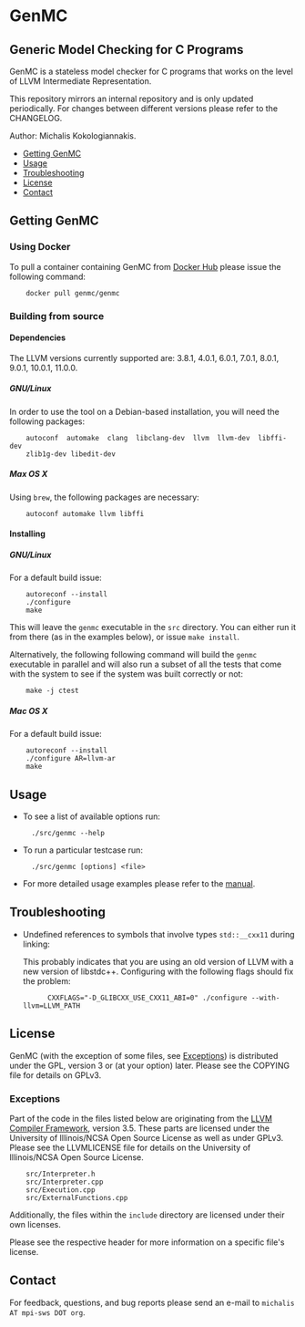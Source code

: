 GenMC
=====
Generic Model Checking for C Programs
-------------------------------------

GenMC is a stateless model checker for C programs that works on the
level of LLVM Intermediate Representation.

This repository mirrors an internal repository and is only updated periodically.
For changes between different versions please refer to the CHANGELOG.

Author: Michalis Kokologiannakis.

* [Getting GenMC](#getting-genmc)
* [Usage](#usage)
* [Troubleshooting](#troubleshooting)
* [License](#license)
* [Contact](#contact)

<a name="getting-genmc">Getting GenMC</a>
-----------------------------------------

### Using Docker

To pull a container containing GenMC from [Docker Hub](https://hub.docker.com)
please issue the following command:

		docker pull genmc/genmc

### Building from source

#### Dependencies

The LLVM versions currently supported are: 3.8.1, 4.0.1,
6.0.1, 7.0.1, 8.0.1, 9.0.1, 10.0.1, 11.0.0.

##### GNU/Linux

In order to use the tool on a Debian-based installation, you will need the
following packages:

		autoconf  automake  clang  libclang-dev  llvm  llvm-dev  libffi-dev
		zlib1g-dev libedit-dev

##### Max OS X

Using `brew`, the following packages are necessary:

		autoconf automake llvm libffi

#### Installing

##### GNU/Linux

For a default build issue:

		autoreconf --install
		./configure
		make

This will leave the `genmc` executable in the `src` directory.
You can either run it from there (as in the examples below), or issue
`make install`.

Alternatively, the following following command will build the `genmc`
executable in parallel and will also run a subset of all the tests
that come with the system to see if the system was built correctly or
not:

		make -j ctest

##### Mac OS X

For a default build issue:

		autoreconf --install
		./configure AR=llvm-ar
		make

<a name="usage">Usage</a>
-------------------------

* To see a list of available options run:

		./src/genmc --help

* To run a particular testcase run:

		./src/genmc [options] <file>

* For more detailed usage examples please refer to the [manual](doc/manual.pdf).


<a name="troubleshooting">Troubleshooting</a>
---------------------------------------------

* Undefined references to symbols that involve types `std::__cxx11` during linking:

	This probably indicates that you are using an old version of LLVM with a new
	version of libstdc++. Configuring with the following flags should fix the problem:

			CXXFLAGS="-D_GLIBCXX_USE_CXX11_ABI=0" ./configure --with-llvm=LLVM_PATH


<a name="license">License</a>
-----------------------------

GenMC (with the exception of some files, see [Exceptions](#exceptions))
is distributed under the GPL, version 3 or (at your option) later.
Please see the COPYING file for details on GPLv3.

### <a name="exceptions">Exceptions</a>

Part of the code in the files listed below are originating from
the [LLVM Compiler Framework](https://llvm.org), version 3.5.
These parts are licensed under the University of Illinois/NCSA
Open Source License as well as under GPLv3. Please see the LLVMLICENSE
file for details on the University of Illinois/NCSA Open Source License.

		src/Interpreter.h
		src/Interpreter.cpp
		src/Execution.cpp
		src/ExternalFunctions.cpp

Additionally, the files within the `include` directory are licensed
under their own licenses.

Please see the respective header for more information on a specific
file's license.


<a name="contact">Contact</a>
------------------------

For feedback, questions, and bug reports please send an e-mail to
`michalis AT mpi-sws DOT org`.
